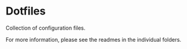 # Dotfiles

Collection of configuration files.

For more information, please see the readmes in the individual folders.


